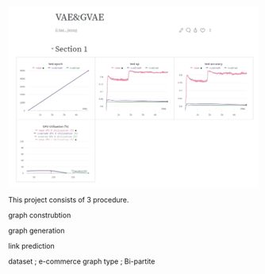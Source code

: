 ![result](https://github.com/tteon/Graph-Embedding/blob/master/Recsys/image/results.jpg)

This project consists of 3 procedure.

graph construbtion


graph generation


link prediction


dataset ; e-commerce 
  graph type ; Bi-partite
  

